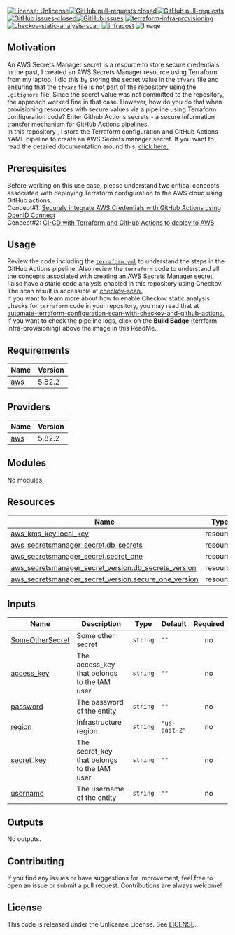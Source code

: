 [![License: Unlicense](https://img.shields.io/badge/license-Unlicense-white.svg)](https://choosealicense.com/licenses/unlicense/)[![GitHub pull-requests closed](https://img.shields.io/github/issues-pr-closed/kunduso/add-aws-secretsmanager-terraform)](https://github.com/kunduso/add-aws-secretsmanager-terraform/pulls?q=is%3Apr+is%3Aclosed)[![GitHub pull-requests](https://img.shields.io/github/issues-pr/kunduso/add-aws-secretsmanager-terraform)](https://GitHub.com/kunduso/add-aws-secretsmanager-terraform/pull/)
[![GitHub issues-closed](https://img.shields.io/github/issues-closed/kunduso/add-aws-secretsmanager-terraform)](https://github.com/kunduso/add-aws-secretsmanager-terraform/issues?q=is%3Aissue+is%3Aclosed)[![GitHub issues](https://img.shields.io/github/issues/kunduso/add-aws-secretsmanager-terraform)](https://GitHub.com/kunduso/add-aws-secretsmanager-terraform/issues/)
[![terraform-infra-provisioning](https://github.com/kunduso/add-aws-secretsmanager-terraform/actions/workflows/terraform.yml/badge.svg?branch=main)](https://github.com/kunduso/add-aws-secretsmanager-terraform/actions/workflows/terraform.yml) [![checkov-static-analysis-scan](https://github.com/kunduso/add-aws-secretsmanager-terraform/actions/workflows/code-scan.yml/badge.svg?branch=main)](https://github.com/kunduso/add-aws-secretsmanager-terraform/actions/workflows/code-scan.yml) [![infracost](https://img.shields.io/endpoint?url=https://dashboard.api.infracost.io/shields/json/06af6e89-01e0-4bb5-bf85-ea19a0d3327a/repos/44494c82-27a6-4cdf-8459-684ac917c087/branch/fd28702f-2533-4949-8bc7-311d320d5265)](https://dashboard.infracost.io/org/skundudev/repos/44494c82-27a6-4cdf-8459-684ac917c087?tab=settings)
![Image](https://skdevops.files.wordpress.com/2023/04/74-image-1.png)
## Motivation
An AWS Secrets Manager secret is a resource to store secure credentials. In the past, I created an AWS Secrets Manager resource using Terraform from my laptop. I did this by storing the secret value in the `tfvars` file and ensuring that the `tfvars` file is not part of the repository using the `.gitignore` file. Since the secret value was not committed to the repository, the approach worked fine in that case. However, how do you do that when provisioning resources with secure values via a pipeline using Terraform configuration code? Enter Github Actions secrets - a secure information transfer mechanism for GitHub Actions pipelines. 
<br />In this repository , I store the Terraform configuration and GitHub Actions YAML pipeline to create an AWS Secrets manager secret. If you want to read the detailed documentation around this, [click here.](https://skundunotes.com/2023/04/16/create-aws-secrets-manager-secret-using-terraform-secure-variables-and-github-actions-secrets/)

## Prerequisites
Before working on this use case, please understand two critical concepts associated with deploying Terraform configuration to the AWS cloud using GitHub actions.
<br />Concept#1: [Securely integrate AWS Credentials with GitHub Actions using OpenID Connect](https://skundunotes.com/2023/02/28/securely-integrate-aws-credentials-with-github-actions-using-openid-connect/)
<br />Concept#2: [CI-CD with Terraform and GitHub Actions to deploy to AWS](https://skundunotes.com/2023/03/07/ci-cd-with-terraform-and-github-actions-to-deploy-to-aws/)
## Usage
Review the code including the [`terraform.yml`](./.github/workflows/terraform.yml) to understand the steps in the GitHub Actions pipeline. Also review the `terraform` code to understand all the concepts associated with creating an AWS Secrets Manager secret.
<br/>I also have a static code analysis enabled in this repository using Checkov. The scan result is accessible at [checkov-scan.](https://github.com/kunduso/add-aws-secretsmanager-terraform/actions/workflows/code-scan.yml)
<br/>If you want to learn more about how to enable Checkov static analysis checks for `terraform` code in your repository, you may read that at [automate-terraform-configuration-scan-with-checkov-and-github-actions.](http://skundunotes.com/2023/04/12/automate-terraform-configuration-scan-with-checkov-and-github-actions/)
<br />If you want to check the pipeline logs, click on the **Build Badge** (terrform-infra-provisioning) above the image in this ReadMe.

<!-- BEGIN_TF_DOCS -->
## Requirements

| Name | Version |
|------|---------|
| <a name="requirement_aws"></a> [aws](#requirement\_aws) | 5.82.2 |

## Providers

| Name | Version |
|------|---------|
| <a name="provider_aws"></a> [aws](#provider\_aws) | 5.82.2 |

## Modules

No modules.

## Resources

| Name | Type |
|------|------|
| [aws_kms_key.local_key](https://registry.terraform.io/providers/hashicorp/aws/5.82.2/docs/resources/kms_key) | resource |
| [aws_secretsmanager_secret.db_secrets](https://registry.terraform.io/providers/hashicorp/aws/5.82.2/docs/resources/secretsmanager_secret) | resource |
| [aws_secretsmanager_secret.secret_one](https://registry.terraform.io/providers/hashicorp/aws/5.82.2/docs/resources/secretsmanager_secret) | resource |
| [aws_secretsmanager_secret_version.db_secrets_version](https://registry.terraform.io/providers/hashicorp/aws/5.82.2/docs/resources/secretsmanager_secret_version) | resource |
| [aws_secretsmanager_secret_version.secure_one_version](https://registry.terraform.io/providers/hashicorp/aws/5.82.2/docs/resources/secretsmanager_secret_version) | resource |

## Inputs

| Name | Description | Type | Default | Required |
|------|-------------|------|---------|:--------:|
| <a name="input_SomeOtherSecret"></a> [SomeOtherSecret](#input\_SomeOtherSecret) | Some other secret | `string` | `""` | no |
| <a name="input_access_key"></a> [access\_key](#input\_access\_key) | The access\_key that belongs to the IAM user | `string` | `""` | no |
| <a name="input_password"></a> [password](#input\_password) | The password of the entity | `string` | `""` | no |
| <a name="input_region"></a> [region](#input\_region) | Infrastructure region | `string` | `"us-east-2"` | no |
| <a name="input_secret_key"></a> [secret\_key](#input\_secret\_key) | The secret\_key that belongs to the IAM user | `string` | `""` | no |
| <a name="input_username"></a> [username](#input\_username) | The username of the entity | `string` | `""` | no |

## Outputs

No outputs.
<!-- END_TF_DOCS -->
## Contributing
If you find any issues or have suggestions for improvement, feel free to open an issue or submit a pull request. Contributions are always welcome!
## License
This code is released under the Unlicense License. See [LICENSE](LICENSE).
